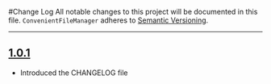 #Change Log
All notable changes to this project will be documented in this file.
`ConvenientFileManager` adheres to [Semantic Versioning](http://semver.org/).

--- 

## [1.0.1](https://github.com/wibosco/ConvenientFileManager/releases/tag/1.0.1)

* Introduced the CHANGELOG file
